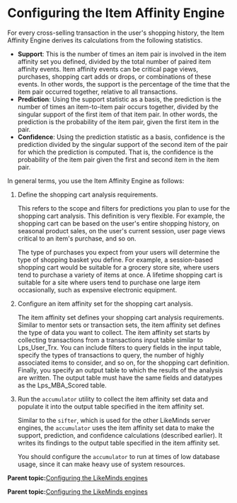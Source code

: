 # Configuring the Item Affinity Engine

For every cross-selling transaction in the user's shopping history, the Item Affinity Engine derives its calculations from the following statistics.

-   **Support**: This is the number of times an item pair is involved in the item affinity set you defined, divided by the total number of paired item affinity events. Item affinity events can be critical page views, purchases, shopping cart adds or drops, or combinations of these events. In other words, the support is the percentage of the time that the item pair occurred together, relative to all transactions.
-   **Prediction**: Using the support statistic as a basis, the prediction is the number of times an item-to-item pair occurs together, divided by the singular support of the first item of that item pair. In other words, the prediction is the probability of the item pair, given the first item in the pair.
-   **Confidence**: Using the prediction statistic as a basis, confidence is the prediction divided by the singular support of the second item of the pair for which the prediction is computed. That is, the confidence is the probability of the item pair given the first and second item in the item pair.

In general terms, you use the Item Affinity Engine as follows:

1.  Define the shopping cart analysis requirements.

    This refers to the scope and filters for predictions you plan to use for the shopping cart analysis. This definition is very flexible. For example, the shopping cart can be based on the user's entire shopping history, on seasonal product sales, on the user's current session, user page views critical to an item's purchase, and so on.

    The type of purchases you expect from your users will determine the type of shopping basket you define. For example, a session-based shopping cart would be suitable for a grocery store site, where users tend to purchase a variety of items at once. A lifetime shopping cart is suitable for a site where users tend to purchase one large item occasionally, such as expensive electronic equipment.

2.  Configure an item affinity set for the shopping cart analysis.

    The item affinity set defines your shopping cart analysis requirements. Similar to mentor sets or transaction sets, the item affinity set defines the type of data you want to collect. The item affinity set starts by collecting transactions from a transactions input table similar to Lps\_User\_Trx. You can include filters to query fields in the input table, specify the types of transactions to query, the number of highly associated items to consider, and so on, for the shopping cart definition. Finally, you specify an output table to which the results of the analysis are written. The output table must have the same fields and datatypes as the Lps\_MBA\_Scored table.

3.  Run the `accumulator` utility to collect the item affinity set data and populate it into the output table specified in the item affinity set.

    Similar to the `sifter`, which is used for the other LikeMinds server engines, the `accumulator` uses the item affinity set data to make the support, prediction, and confidence calculations \(described earlier\). It writes its findings to the output table specified in the item affinity set.

    You should configure the `accumulator` to run at times of low database usage, since it can make heavy use of system resources.


**Parent topic:**[Configuring the LikeMinds engines](../pzn/pzn_configure_likeminds_engines.md)

**Parent topic:**[Configuring the LikeMinds engines](../pzn/pzn_configure_likeminds_engines.md)

